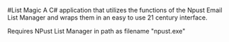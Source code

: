 #List Magic
A C# application that utilizes the functions of the Npust Email List Manager and wraps them in an easy to use 21 century interface.

Requires NPust List Manager in path as filename "npust.exe"
